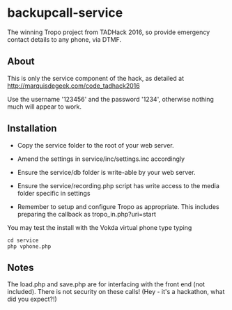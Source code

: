 # backupcall-service
The winning Tropo project from TADHack 2016, so provide emergency contact details to any phone, via DTMF.

## About

This is only the service component of the hack, as detailed at http://marquisdegeek.com/code_tadhack2016

Use the username '123456' and the password '1234', otherwise nothing much will appear to work.


## Installation

* Copy the service folder to the root of your web server.
* Amend the settings in service/inc/settings.inc accordingly
* Ensure the service/db folder is write-able by your web server.
* Ensure the service/recording.php script has write access to the media folder specific in settings

* Remember to setup and configure Tropo as appropriate. This includes preparing the callback as tropo_in.php?uri=start

You may test the install with the Vokda virtual phone type typing

```
cd service
php vphone.php
```

## Notes

The load.php and save.php are for interfacing with the front end (not included). There is
not security on these calls! (Hey - it's a hackathon, what did you expect?!)

